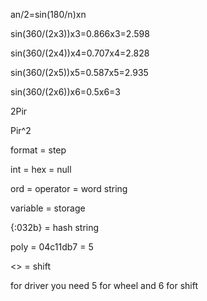 an/2=sin(180/n)xn

sin(360/(2x3))x3=0.866x3=2.598

sin(360/(2x4))x4=0.707x4=2.828

sin(360/(2x5))x5=0.587x5=2.935

sin(360/(2x6))x6=0.5x6=3

2Pir

Pir^2

format = step

int = hex = null

ord = operator = word string

variable = storage

{:032b} = hash string

poly = 04c11db7 = 5

<> = shift

for driver you need 5 for wheel and 6 for shift
